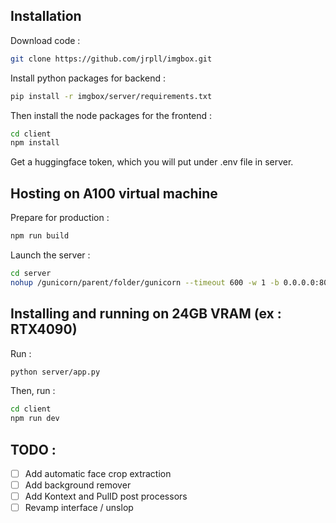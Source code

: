 ## Installation

Download code : 

```bash
git clone https://github.com/jrpll/imgbox.git 
```

Install python packages for backend :

```bash
pip install -r imgbox/server/requirements.txt
```
Then install the node packages for the frontend :

```bash
cd client
npm install
```

Get a huggingface token, which you will put under .env file in server.

## Hosting on A100 virtual machine

Prepare for production :

```bash
npm run build
```

Launch the server : 

```bash
cd server
nohup /gunicorn/parent/folder/gunicorn --timeout 600 -w 1 -b 0.0.0.0:8080 app:app
```

## Installing and running on 24GB VRAM (ex : RTX4090)

Run :

```bash 
python server/app.py
```

Then, run :

```bash
cd client
npm run dev
```

## TODO :

- [ ] Add automatic face crop extraction
- [ ] Add background remover
- [ ] Add Kontext and PulID post processors
- [ ] Revamp interface / unslop
